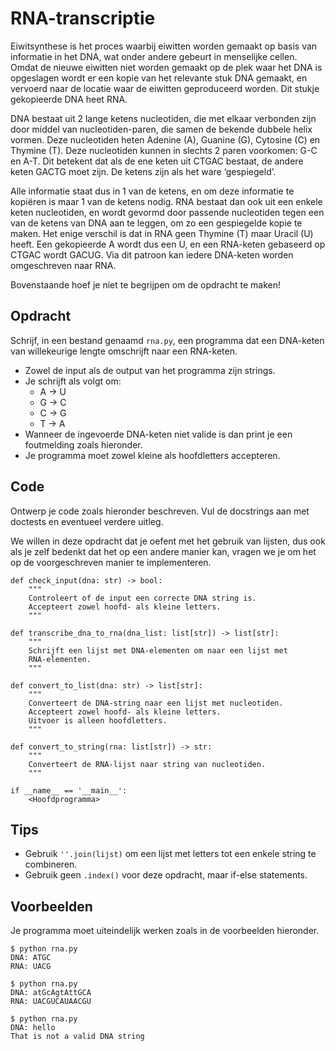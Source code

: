 # RNA-transcriptie

Eiwitsynthese is het proces waarbij eiwitten worden gemaakt op basis van informatie in het DNA, wat onder andere gebeurt in menselijke cellen. Omdat de nieuwe eiwitten niet worden gemaakt op de plek waar het DNA is opgeslagen wordt er een kopie van het relevante stuk DNA gemaakt, en vervoerd naar de locatie waar de eiwitten geproduceerd worden. Dit stukje gekopieerde DNA heet RNA.

DNA bestaat uit 2 lange ketens nucleotiden, die met elkaar verbonden zijn door middel van nucleotiden-paren, die samen de bekende dubbele helix vormen. Deze nucleotiden heten Adenine (A), Guanine (G), Cytosine (C) en Thymine (T). Deze nucleotiden kunnen in slechts 2 paren voorkomen: G-C en A-T. Dit betekent dat als de ene keten uit CTGAC bestaat, de andere keten GACTG moet zijn. De ketens zijn als het ware ‘gespiegeld’.

Alle informatie staat dus in 1 van de ketens, en om deze informatie te kopiëren is maar 1 van de ketens nodig. RNA bestaat dan ook uit een enkele keten nucleotiden, en wordt gevormd door passende nucleotiden tegen een van de ketens van DNA aan te leggen, om zo een gespiegelde kopie te maken. Het enige verschil is dat in RNA geen Thymine (T) maar Uracil (U) heeft. Een gekopieerde A wordt dus een U, en een RNA-keten gebaseerd op CTGAC wordt GACUG. Via dit patroon kan iedere DNA-keten worden omgeschreven naar RNA.

Bovenstaande hoef je niet te begrijpen om de opdracht te maken!

## Opdracht

Schrijf, in een bestand genaamd `rna.py`, een programma dat een DNA-keten van willekeurige lengte omschrijft naar een RNA-keten.

* Zowel de input als de output van het programma zijn strings.
* Je schrijft als volgt om:
    * A -> U
    * G -> C
    * C -> G
    * T -> A
* Wanneer de ingevoerde DNA-keten niet valide is dan print je een foutmelding zoals hieronder.
* Je programma moet zowel kleine als hoofdletters accepteren.

## Code

Ontwerp je code zoals hieronder beschreven. Vul de docstrings aan met doctests en eventueel verdere uitleg.

We willen in deze opdracht dat je oefent met het gebruik van lijsten, dus ook als je zelf bedenkt dat het op een andere manier kan, vragen we je om het op de voorgeschreven manier te implementeren.

    def check_input(dna: str) -> bool:
        """
        Controleert of de input een correcte DNA string is.
        Accepteert zowel hoofd- als kleine letters.
        """

    def transcribe_dna_to_rna(dna_list: list[str]) -> list[str]:
        """
        Schrijft een lijst met DNA-elementen om naar een lijst met
        RNA-elementen.
        """

    def convert_to_list(dna: str) -> list[str]:
        """
        Converteert de DNA-string naar een lijst met nucleotiden.
        Accepteert zowel hoofd- als kleine letters.
        Uitvoer is alleen hoofdletters.
        """

    def convert_to_string(rna: list[str]) -> str:
        """
        Converteert de RNA-lijst naar string van nucleotiden.
        """

    if __name__ == '__main__':
        <Hoofdprogramma>

## Tips

* Gebruik `''.join(lijst)` om een lijst met letters tot een enkele string te combineren.
* Gebruik geen `.index()` voor deze opdracht, maar if-else statements.

## Voorbeelden

Je programma moet uiteindelijk werken zoals in de voorbeelden hieronder.

    $ python rna.py
    DNA: ATGC
    RNA: UACG

    $ python rna.py
    DNA: atGcAgtAttGCA
    RNA: UACGUCAUAACGU
    
    $ python rna.py
    DNA: hello
    That is not a valid DNA string
